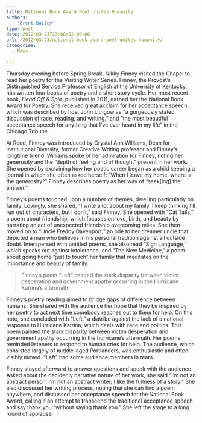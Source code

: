```yaml
---
title: National Book Award Poet Unites Humanity
authors: 
  - "Brent Bailey"
type: post
date: 2012-03-23T23:08:02+00:00
url: /2012/03/23/national-book-award-poet-unites-humanity/
categories:
  - News

---
```

Thursday evening before Spring Break, Nikky Finney visited the Chapel to read her poetry for the Visiting Writer Series. Finney, the Provost’s Distinguished Service Professor of English at the University of Kentucky, has written four books of poetry and a short story cycle. Her most recent book, _Head Off & Split_, published in 2011, earned her the National Book Award for Poetry. She received great acclaim for her acceptance speech, which was described by host John Lithgow as “a gorgeously stated discussion of race, reading, and writing,” and “the most beautiful acceptance speech for anything that I’ve ever heard in my life” in the Chicago Tribune.

At Reed, Finney was introduced by Crystal Ann Williams, Dean for Institutional Diversity, former Creative Writing professor and Finney&#8217;s longtime friend. Williams spoke of her admiration for Finney, noting her generosity and the “depth of feeling and of thought” present in her work. She opened by explaining how her poetic career began as a child keeping a journal in which she often asked herself: “When I leave my home, where is the generosity?” Finney describes poetry as her way of “seek[ing] the answer.”

Finney&#8217;s poems touched upon a number of themes, dwelling particularly on family. Lovingly, she shared, “I write a lot about my family. I keep thinking I’ll run out of characters, but I don’t,” said Finney. She opened with “Cat Tails,” a poem about friendship, which focuses on love, birth, and beauty by narrating an act of unexpected friendship overcoming miles. She then moved on to “Uncle Freddy Davenport,” an ode to her dreamer uncle that depicted a man who believes in his personal tradition against all outside doubt. Interspersed with untitled poems, she also read “Sign Language,” which speaks out against intolerance, and “The New Medicine,” a poem about going home “just to touch” her family that meditates on the importance and beauty of family.

> Finney&#8217;s poem “Left” painted the stark disparity between victim desperation and government apathy occurring in the Hurricane Katrina&#8217;s aftermath.

Finney&#8217;s poetry reading aimed to bridge gaps of difference between humans. She shared with the audience her hope that they be inspired by her poetry to act next time somebody reaches out to them for help. On this note, she concluded with “Left,” a diatribe against the lack of a national response to Hurricane Katrina, which deals with race and politics. This poem painted the stark disparity between victim desperation and government apathy occurring in the hurricane&#8217;s aftermath. Her poems reminded listeners to respond to human cries for help. The audience, which consisted largely of middle-aged Portlanders, was enthusiastic and often visibly moved. “Left” had some audience members in tears.

Finney stayed afterward to answer questions and speak with the audience. Asked about the decidedly narrative nature of her work, she said “I’m not an abstract person, I’m not an abstract writer; I like the fullness of a story.” She also discussed her writing process, noting that she can find a poem anywhere, and discussed her acceptance speech for the National Book Award, calling it an attempt to transcend the traditional acceptance speech and say thank you “without saying thank you.” She left the stage to a long round of applause.
